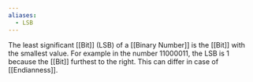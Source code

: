 ```yaml
---
aliases:
  - LSB
---
```


The least significant [[Bit]] (LSB) of a [[Binary Number]] is the [[Bit]] with the smallest value. For example in the number 11000011, the LSB is 1 because the [[Bit]] furthest to the right. This can differ in case of [[Endianness]].